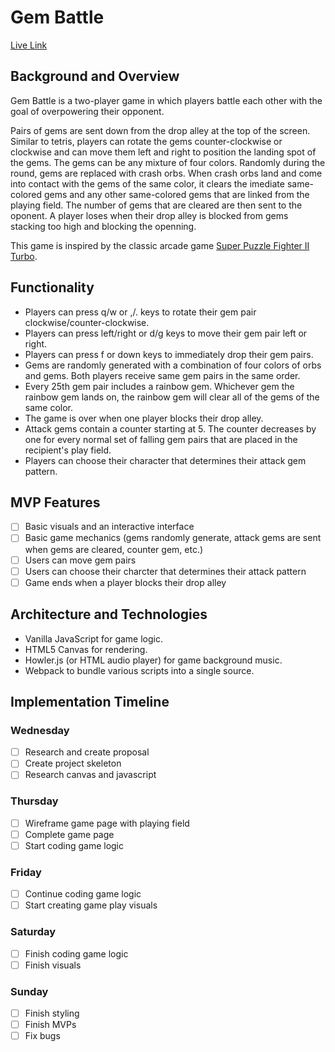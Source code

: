 # Gem Battle

[Live Link](https://jeffdam.github.io/gem_battle/)

## Background and Overview
Gem Battle is a two-player game in which players battle each other with the goal of overpowering their opponent. 

Pairs of gems are sent down from the drop alley at the top of the screen. Similar to tetris, players can rotate the gems counter-clockwise or clockwise and can move them left and right to position the landing spot of the gems. The gems can be any mixture of four colors. Randomly during the round, gems are replaced with crash orbs. When crash orbs land and come into contact with the gems of the same color, it clears the imediate same-colored gems and any other same-colored gems that are linked from the playing field. The number of gems that are cleared are then sent to the oponent. A player loses when their drop alley is blocked from gems stacking too high and blocking the openning. 

This game is inspired by the classic arcade game [Super Puzzle Fighter II Turbo](https://strategywiki.org/wiki/Super_Puzzle_Fighter_II_Turbo/Walkthrough). 

## Functionality
- Players can press q/w or ,/. keys to rotate their gem pair clockwise/counter-clockwise.
- Players can press left/right or d/g keys to move their gem pair left or right.
- Players can press f or down keys to immediately drop their gem pairs.
- Gems are randomly generated with a combination of four colors of orbs and gems. Both players receive same gem pairs in the same order.
- Every 25th gem pair includes a rainbow gem. Whichever gem the rainbow gem lands on, the rainbow gem will clear all of the gems of the same color. 
- The game is over when one player blocks their drop alley.
- Attack gems contain a counter starting at 5. The counter decreases by one for every normal set of falling gem pairs that are placed in the recipient's play field.
- Players can choose their character that determines their attack gem pattern.

## MVP Features
- [ ] Basic visuals and an interactive interface
- [ ] Basic game mechanics (gems randomly generate, attack gems are sent when gems are cleared, counter gem, etc.)
- [ ] Users can move gem pairs
- [ ] Users can choose their charcter that determines their attack pattern
- [ ] Game ends when a player blocks their drop alley

## Architecture and Technologies
- Vanilla JavaScript for game logic.
- HTML5 Canvas for rendering.
- Howler.js (or HTML audio player) for game background music.
- Webpack to bundle various scripts into a single source.

## Implementation Timeline
### Wednesday
- [ ] Research and create proposal
- [ ] Create project skeleton
- [ ] Research canvas and javascript 
### Thursday
- [ ] Wireframe game page with playing field
- [ ] Complete game page
- [ ] Start coding game logic
### Friday
- [ ] Continue coding game logic
- [ ] Start creating game play visuals
### Saturday
- [ ] Finish coding game logic
- [ ] Finish visuals
### Sunday
- [ ] Finish styling
- [ ] Finish MVPs
- [ ] Fix bugs